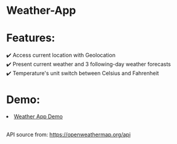 # Weather-App

# Features:

✔️  Access current location with Geolocation</br>
✔️  Present current weather and 3 following-day weather forecasts</br> 
✔️  Temperature's unit switch between Celsius and Fahrenheit</br>

# Demo:

<li><a href="https://khalinguy.github.io/Weather-App/">Weather App Demo</a></li></br>

API source from: https://openweathermap.org/api